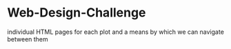# Web-Design-Challenge
individual HTML pages for each plot and a means by which we can navigate between them
